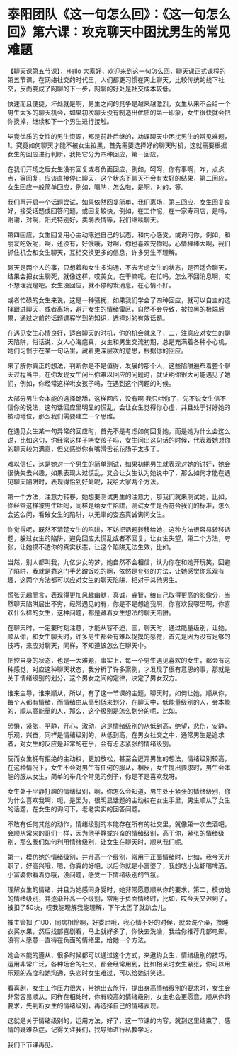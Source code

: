 # 泰阳团队《这一句怎么回》：《这一句怎么回》第六课：攻克聊天中困扰男生的常见难题

【聊天课第五节课】，Hello 大家好，欢迎来到这一句怎么回，聊天课正式课程的第五节课，在网络社交的时代里，人们都更习惯在网上聊天，比较传统的线下社交，反而变成了网聊的下一步，网聊的好处是社交成本较低。

快速而且便捷，坏处就是啊，男生之间的竞争是越来越激烈，女生从来不会给一个男生太多的聊天机会，如果初次聊天没有制造出优质的第一印象，女生很快就会把你换掉，继续和下一个男生进行接触。

毕竟优质的女性的男生资源，都是前赴后继的，功课聊天中困扰男生的常见难题，1。究竟如何聊天才能不被女生拉黑，首先需要选择好的聊天时机，这就需要根据女生的回应进行判断，我把它分为四种回应，第一回应。

在我们开场之后女生没有回复或者负面回应，例如，呵呵，你有事啊，咋，点点点，等回复，应该直接停止聊天，这个状态下聊天不会有太好的结果，第二回应，女生回应一般简单回应，例如，嗯呐，怎么啦，是啊，对的，等。

我们再开启一个话题尝试，如果依然回复简单，我们离场，第三回应，女生回复良好，接受话题或回答问题，或回复较快，例如，在工作呢，在一家寿司店，是吗，谢谢，对啊，阳光特别好，卖萌表情等，我们继续聊天。

第四回应，女生回复用心主动陈述自己的状态，和内心感受，或询问你，例如，和朋友吃饭呢，啊，还没有，好饿哦，对啊，你也喜欢宠物吗，心情棒棒大啊，我们抓住机会和女生聊天，互相交换更多的信息，许多男生不理解。

聊天是两个人的事，只想着和女生多沟通，不去考虑女生的状态，是否适合聊天，结果会把女生聊死，就像这样，哎美女，在干嘛呢，在忙吗，怎么不回消息啊，哎不想理我是吧，女生没回应，就不停的发消息，在心情不好。

或者忙碌的女生来说，这是一种骚扰，如果我们学会了四种回应，就可以自主的选择跟进聊天，或者离场，避开女生的情绪雷区，自然不会导致，被拉黑的极端后果，通过之前的话题课程学到的知识，选择对的有效话题。

在遇见女生心情良好，适合聊天的时机，你的机会就来了，二，注意应对女生的聊天陷阱，俗话说，女人心海底真，女生和男生交流初期，总是充满着各种小心机，她们习惯于在某一句话里，藏着更深层次的意思，根据你的回应。

来了解你真正的想法，判断你是不是值得，发展的那个人，这些陷阱遍布着整个聊天过程当中，在你发现女生问出你难以回应的问题时，就证明你很大可能遇见了她们，例如，你经常这样哄女孩子吗，在遇到这个问题的时候。

大部分男生会本能的选择跪舔，这样回应，没有啊 我只哄你了，先不说女生信不信你的说法，这句话回应里明显的慌乱，会让女生觉得你心虚，并且处于讨好她的被动地位，那么我们需要建立一个思维。

在遇见女生某一句异常的回应时，首先不是考虑如何回复她，而是她为什么会这么说，比如这句，你经常这样子哄女孩子吗，女生问出这句话的时候，代表着她对你的聊天较为满意，但又感觉你有嘴滑舌花花肠子太多了。

难以信任，这是她对一个男生的简单测试，如果初期男生就表现对她的讨好，她会很快失去兴趣，如果表现太过慌乱，又会让女生认为她说中了，那么如何才能在遇见聊天陷阱时，表现得恰到好处呢，我给大家两个方法。

第一个方法，注意力转移，她想要测试男生的注意力，那我们就来测试她，比如，你经常这样被男生哄吗，同样是给女生陷阱，测试女生是否符合我们的标准，怎么会这么问，看破女生的陷阱，以无辜的姿态真诚询问女生。

你觉得呢，既然不清楚女生的陷阱，不妨把话题转移给她，这种方法很容易转移话题，躲过女生的陷阱，避免回应太慌乱或者不回复，让女生失望，第二个方法，夸张，让她摸不透你的真实状态，让这个陷阱无法生效，比如。

当然，别人都叫我，九亿少女的梦，她自然不会相信，认为你在和她开玩笑，回避了陷阱，我就是靠这门手艺蹭饭吃的啊，依然是夸张的方法，让她感觉你乐观有趣，这两个方法都可以应对女生的聊天陷阱，相对于其他男生。

慌张无趣而言，表现得更加风趣幽默，真诚，睿智，给自己取得更高的影像分，当然聊天陷阱层出不穷，经常遇见的有，你是不是想追我啊，你喜欢我哪里啊，你喜欢什么样的女生，这种问题，都是藏着女生想法的聊天陷阱。

在聊天时，一定要时刻注意，才能从容不迫，三，聊天时，通过能量级别，让她，顺从你，和女生聊天时，许多男生都会有难以捉摸的感觉，首先是因为没有足够的技巧，来应对聊天，同样，不知道该怎么在聊天中。

把控自身的状态，也是一大难题，事实上，每一个男生遇见喜欢的女生，都会有这种感觉，对应这种聊天状态，我分析了许多案例，才发现了很有意思的事，那就是关于情绪级别的划分，这个男女之间的定律，决定了男女双方。

谁来主导，谁来顺从，所以，有了这一节课的主题，聊天时，如何让她，顺从你，每个人都有情绪，而情绪由从高到低来划分，在聊天中，低能量级别的人，会本能的，顺从高能量的人，那么，这个级别是怎么划分的呢，比如。

恐惧，紧张，平静，开心，激动，这是情绪级别的从低到高，绝望，悲伤，安静，乐观，兴奋，同样是情绪级别的，从低到高，在男女社交之中，通常男生是追求者，对女生的反应是非常的在乎，会有忐忑紧张的情绪级别。

反而女生拥有拒绝的主动权，更加放松，甚至会逗弄男生的想法，情绪级别较高，在这种情况下，女生不会对男生有任何的服从，相反，女生提出要求时，男生会本能的服从女生，简单的举几个常见的例子，你是不是喜欢我呀。

女生处于平静打趣的情绪级别，啊，你怎么会知道，男生处于紧张的情绪级别，你为什么喜欢我啊，呃，是因为，很明显话题的主动权在女生手里，男生顺从了女生的话题，在女生的询问下，老老实实的回答问题。

不敢有任何其他的动作，情绪级别的本能存在所有的社交里，就像第一次去酒吧，会顺从常来的哥们一样，因为他平静或兴奋的情绪级别，高于你，紧张的情绪级别，那么我们如何利用情绪级别，让女生在聊天时，顺从我们呢。

第一，模仿她的情绪级别，并升高一个级别，常用于正面情绪时，比如，我今天升职了，好高兴哦，嗯，你真的好吧，以后你就是小富婆了，我想吃小龙虾喝啤酒，小富婆你看着办哦，没问题，感受一下情绪级别的气氛。

理解女生的情绪，并且为她感同身受时，她非常愿意顺从你的要求，第二，模仿她的情绪级别，并逐渐升高一个级别，常用于负面情绪时，比如，哎今天又迟到了，被扣了50块，哎我能理解我能理解，下午太困了就趴会儿。

被主管扣了100，同病相怜啊，好委屈哦，我心情不好的时候，就会洗个澡，换睡衣买水果，然后找部喜剧看，马上就好多了，你快去洗澡，我给你推荐几部电影，没有人愿意一直待在负面的情绪里，给她一个方法。

她会本能的遵从，很多时候都可以通过这个方式，来邀约女生，情绪级别的技巧，运用非常广泛，各种场合的社交，都会经常用到，比如相亲时女生紧张，你可以用乐观的态度和她沟通，失恋时女生难过，可以给她讲笑话。

看喜剧，女生工作压力很大，带她出去旅行，提出身高情绪级别的要求时，女生会非常容易顺从，同样在相处时，你有较高的情绪级别，女生也会更愿意，顺从你的要求，先判断女生的情绪级别，再选择自己的情绪表现。

这就是关于情绪级别的，运用方法，好了，这一节课的内容，就到这里结束了，感情的疑难杂症，记得关注我们，找导师进行私教学习。

我们下节课再见。